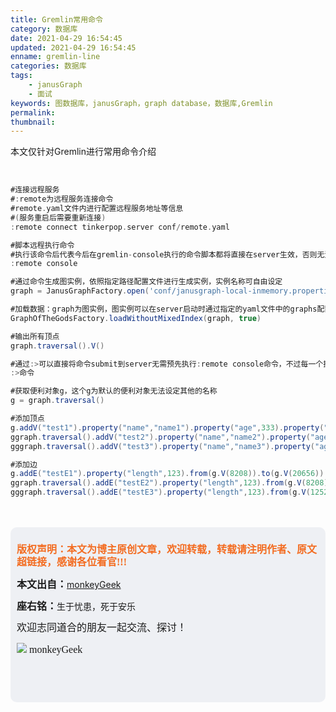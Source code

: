 ```yaml
---
title: Gremlin常用命令
category: 数据库
date: 2021-04-29 16:54:45
updated: 2021-04-29 16:54:45
enname: gremlin-line
categories: 数据库
tags:
	- janusGraph
	- 面试
keywords: 图数据库，janusGraph，graph database，数据库,Gremlin
permalink:
thumbnail:
---
```


本文仅针对Gremlin进行常用命令介绍<!--more-->



</br>

```groovy
#连接远程服务
#:remote为远程服务连接命令
#remote.yaml文件内进行配置远程服务地址等信息
#(服务重启后需要重新连接)
:remote connect tinkerpop.server conf/remote.yaml

#脚本远程执行命令
#执行该命令后代表今后在gremlin-console执行的命令脚本都将直接在server生效，否则无法生效
:remote console

#通过命令生成图实例，依照指定路径配置文件进行生成实例，实例名称可自由设定
graph = JanusGraphFactory.open('conf/janusgraph-local-inmemory.properties')

#加载数据：graph为图实例，图实例可以在server启动时通过指定的yaml文件中的graphs配置进行生成，也可以通过命令进行生成
GraphOfTheGodsFactory.loadWithoutMixedIndex(graph, true)

#输出所有顶点
graph.traversal().V()

#通过:>可以直接将命令submit到server无需预先执行:remote console命令，不过每一个执行的命令斗都需要携带
:>命令

#获取便利对象g，这个g为默认的便利对象无法设定其他的名称
g = graph.traversal()

#添加顶点
g.addV("test1").property("name","name1").property("age",333).property("height",180)
ggraph.traversal().addV("test2").property("name","name2").property("age",333).property("height",180)
gggraph.traversal().addV("test3").property("name","name3").property("age",333).property("height",180)

#添加边
g.addE("testE1").property("length",123).from(g.V(8208)).to(g.V(20656))
ggraph.traversal().addE("testE2").property("length",123).from(g.V(8208)).to(g.V(20656))
gggraph.traversal().addE("testE3").property("length",123).from(g.V(12528)).to(g.V(4152))

```



</br>

</br>

<script>
var _hmt = _hmt || [];
(function() {
  var hm = document.createElement("script");
  hm.src = "https://hm.baidu.com/hm.js?2f798e6b269c8a40f12bef25d7f1876d";
  var s = document.getElementsByTagName("script")[0]; 
  s.parentNode.insertBefore(hm, s);
})();
</script>

<div style="height:260px; background-color:rgb(238,240,244); padding:10px;border-radius:10px;">
    <p style="color:#f36c21;font:bold 16px/20px 'kaiTi';">
      版权声明：本文为博主原创文章，欢迎转载，转载请注明作者、原文超链接，感谢各位看官!!!
    </p>
    <p>
      <span style="font:bold 16px/20px 'kaiTi';">本文出自：</span><a href="https://monkeyGeek369.github.io">monkeyGeek</a> 
    </p>
    <p>
      <span style="font:bold 16px/20px 'kaiTi';">座右铭：</span><span>生于忧患，死于安乐</span> 
    </p>
    <p>
      <span style="font:16px/20px 'kaiTi';">欢迎志同道合的朋友一起交流、探讨！</span> 
    </p>
    <img style="height:auto; width:auto;flot:left;" src="../../../../image/monkey64.png" /><span style="font:16px/20px 'kaiTi';flot:left;">   monkeyGeek</span>


